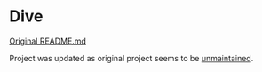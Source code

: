 # Dive

[Original README.md](https://github.com/wagoodman/dive)

Project was updated as original project seems to be
[unmaintained](https://github.com/wagoodman/dive/issues/366).
